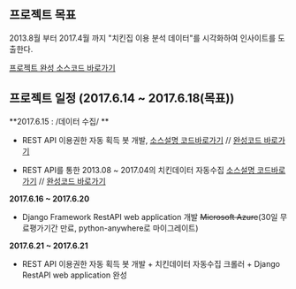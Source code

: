 ## 프로젝트 목표

2013.8월 부터 2017.4월 까지 "치킨집 이용 분석 데이터"를 시각화하여 인사이트를 도출한다.

[프로젝트 완성 소스코드 바로가기]()

## 프로젝트 일정 (2017.6.14 ~ 2017.6.18(목표))

**2017.6.15 :  /데이터 수집/ **
* REST API 이용권한 자동 획득 봇 개발, [소스설명 코드바로가기](https://github.com/pizza12333/project_repo/blob/master/project/sk_vis/vis_chiken/DAY_2_REST_API_JSON_2_CSV.ipynb) // [완성코드 바로가기](https://github.com/pizza12333/project_repo/blob/master/project/sk_vis/vis_chiken/module/get_access.py)

* REST API를 통한 2013.08 ~ 2017.04의 치킨데이터 자동수집 [소스설명 코드바로가기](https://github.com/pizza12333/project_repo/blob/master/project/sk_vis/vis_chiken/DAY_2_REST_API_JSON_2_CSV.ipynb) // [완성코드 바로가기](https://github.com/pizza12333/project_repo/blob/master/project/sk_vis/vis_chiken/module/restAPI.py)

**2017.6.16 ~ 2017.6.20**
* Django Framework RestAPI web application 개발 ~~Microsoft Azure~~(30일 무료평가기간 만료, python-anywhere로 마이그레이트)

**2017.6.21 ~ 2017.6.21**
* REST API 이용권한 자동 획득 봇 개발 + 치킨데이터 자동수집 크롤러 + Django RestAPI web application 완성

